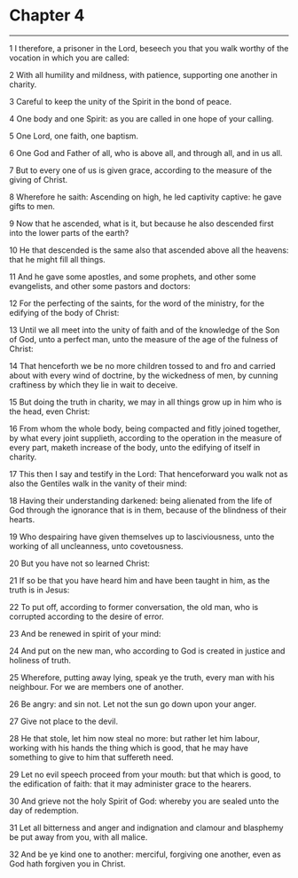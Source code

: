 # Chapter 4

***

1 I therefore, a prisoner in the Lord, beseech you that you walk worthy of the vocation in which you are called:

2 With all humility and mildness, with patience, supporting one another in charity.

3 Careful to keep the unity of the Spirit in the bond of peace.

4 One body and one Spirit: as you are called in one hope of your calling.

5 One Lord, one faith, one baptism.

6 One God and Father of all, who is above all, and through all, and in us all.

7 But to every one of us is given grace, according to the measure of the giving of Christ.

8 Wherefore he saith: Ascending on high, he led captivity captive: he gave gifts to men.

9 Now that he ascended, what is it, but because he also descended first into the lower parts of the earth?

10 He that descended is the same also that ascended above all the heavens: that he might fill all things.

11 And he gave some apostles, and some prophets, and other some evangelists, and other some pastors and doctors:

12 For the perfecting of the saints, for the word of the ministry, for the edifying of the body of Christ:

13 Until we all meet into the unity of faith and of the knowledge of the Son of God, unto a perfect man, unto the measure of the age of the fulness of Christ:

14 That henceforth we be no more children tossed to and fro and carried about with every wind of doctrine, by the wickedness of men, by cunning craftiness by which they lie in wait to deceive.

15 But doing the truth in charity, we may in all things grow up in him who is the head, even Christ:

16 From whom the whole body, being compacted and fitly joined together, by what every joint supplieth, according to the operation in the measure of every part, maketh increase of the body, unto the edifying of itself in charity.

17 This then I say and testify in the Lord: That henceforward you walk not as also the Gentiles walk in the vanity of their mind:

18 Having their understanding darkened: being alienated from the life of God through the ignorance that is in them, because of the blindness of their hearts.

19 Who despairing have given themselves up to lasciviousness, unto the working of all uncleanness, unto covetousness.

20 But you have not so learned Christ:

21 If so be that you have heard him and have been taught in him, as the truth is in Jesus:

22 To put off, according to former conversation, the old man, who is corrupted according to the desire of error.

23 And be renewed in spirit of your mind:

24 And put on the new man, who according to God is created in justice and holiness of truth.

25 Wherefore, putting away lying, speak ye the truth, every man with his neighbour. For we are members one of another.

26 Be angry: and sin not. Let not the sun go down upon your anger.

27 Give not place to the devil.

28 He that stole, let him now steal no more: but rather let him labour, working with his hands the thing which is good, that he may have something to give to him that suffereth need.

29 Let no evil speech proceed from your mouth: but that which is good, to the edification of faith: that it may administer grace to the hearers.

30 And grieve not the holy Spirit of God: whereby you are sealed unto the day of redemption.

31 Let all bitterness and anger and indignation and clamour and blasphemy be put away from you, with all malice.

32 And be ye kind one to another: merciful, forgiving one another, even as God hath forgiven you in Christ.


